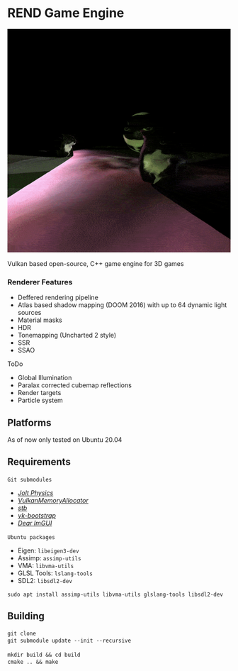 # REND Game Engine

<p align="center">
  <img src="assets/demo.gif" alt="animated" />
</p>

Vulkan based open-source, C++ game engine for 3D games
### Renderer Features
  - Deffered rendering pipeline
  - Atlas based shadow mapping (DOOM 2016) with up to 64 dynamic light sources
  - Material masks
  - HDR
  - Tonemapping (Uncharted 2 style)
  - SSR
  - SSAO

  ToDo
  - Global Illumination
  - Paralax corrected cubemap reflections
  - Render targets
  - Particle system

## Platforms
As of now only tested on Ubuntu 20.04
## Requirements
`Git submodules`
- [*Jolt Physics*](https://github.com/jrouwe/JoltPhysics)
- [*VulkanMemoryAllocator*](https://github.com/GPUOpen-LibrariesAndSDKs/VulkanMemoryAllocator)
- [*stb*](https://github.com/nothings/stb)
- [*vk-bootstrap*](https://github.com/charles-lunarg/vk-bootstrap)
- [*Dear ImGUI*](https://github.com/ocornut/imgui)

`Ubuntu packages`
- Eigen: ```libeigen3-dev```
- Assimp: ```assimp-utils```
- VMA: ```libvma-utils```
- GLSL Tools: ```lslang-tools```
- SDL2: ```libsdl2-dev```

```
sudo apt install assimp-utils libvma-utils glslang-tools libsdl2-dev
``` 
## Building

```
git clone 
git submodule update --init --recursive

mkdir build && cd build
cmake .. && make
```